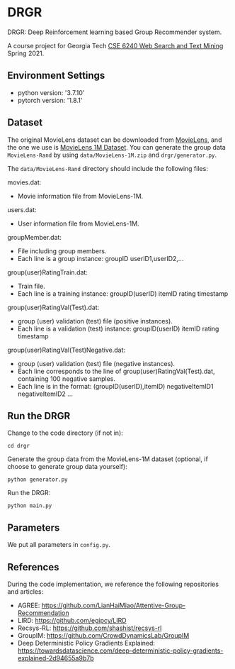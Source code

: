 # DRGR

DRGR: Deep Reinforcement learning based Group Recommender system.

A course project for Georgia
Tech [CSE 6240 Web Search and Text Mining](https://www.cc.gatech.edu/~srijan/teaching/cse6240/spring2021/) Spring 2021.

## Environment Settings

- python version: '3.7.10'
- pytorch version:  '1.8.1'

## Dataset

The original MovieLens dataset can be downloaded from [MovieLens](https://grouplens.org/datasets/movielens/), and the
one we use is [MovieLens 1M Dataset](https://files.grouplens.org/datasets/movielens/ml-1m.zip). You can generate the
group data `MovieLens-Rand` by using `data/MovieLens-1M.zip` and `drgr/generator.py`.

The `data/MovieLens-Rand` directory should include the following files:

movies.dat:

* Movie information file from MovieLens-1M.

users.dat:

* User information file from MovieLens-1M.

groupMember.dat:

* File including group members.
* Each line is a group instance: groupID userID1,userID2,...

group(user)RatingTrain.dat:

* Train file.
* Each line is a training instance: groupID(userID) itemID rating timestamp

group(user)RatingVal(Test).dat:

* group (user) validation (test) file (positive instances).
* Each line is a validation (test) instance: groupID(userID) itemID rating timestamp

group(user)RatingVal(Test)Negative.dat:

* group (user) validation (test) file (negative instances).
* Each line corresponds to the line of group(user)RatingVal(Test).dat, containing 100 negative samples.
* Each line is in the format: (groupID(userID),itemID) negativeItemID1 negativeItemID2 ...

## Run the DRGR

Change to the code directory (if not in):

```
cd drgr
```

Generate the group data from the MovieLens-1M dataset (optional, if choose to generate group data yourself):

```
python generator.py
```

Run the DRGR:

```
python main.py
```

## Parameters

We put all parameters in `config.py`.

## References

During the code implementation, we reference the following repositories and articles:

* AGREE: https://github.com/LianHaiMiao/Attentive-Group-Recommendation
* LIRD: https://github.com/egipcy/LIRD
* Recsys-RL: https://github.com/shashist/recsys-rl
* GroupIM: https://github.com/CrowdDynamicsLab/GroupIM
* Deep Deterministic Policy Gradients
  Explained: https://towardsdatascience.com/deep-deterministic-policy-gradients-explained-2d94655a9b7b
